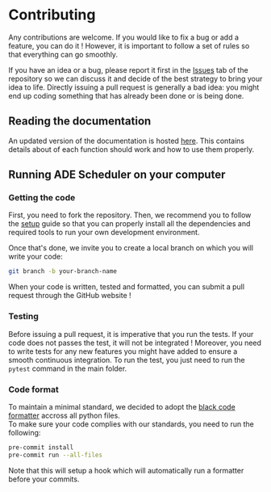 # Contributing

Any contributions are welcome. If you would like to fix a bug or add a feature, you can do it ! However, it is important to follow a set of rules so that everything can go smoothly.

If you have an idea or a bug, please report it first in the [Issues](https://github.com/SnaKyEyeS/ADE-Scheduler/issues) tab of the repository so we can discuss it and decide of the best strategy to bring your idea to life. Directly issuing a pull request is generally a bad idea: you might end up coding something that has already been done or is being done.

## Reading the documentation

An updated version of the documentation is hosted
[here](https://ade-scheduler.readthedocs.io/en/latest/). This contains
 details about of each function should work and how to use them properly.

## Running ADE Scheduler on your computer

### Getting the code

First, you need to fork the repository. Then, we recommend you to follow the [setup](/SETUP.md) guide so that you can properly install all the dependencies and required tools to run your own development environment.

Once that's done, we invite you to create a local branch on which you will write your code:
```bash
git branch -b your-branch-name
```
When your code is written, tested and formatted, you can submit a pull request through the GitHub website !

### Testing

Before issuing a pull request, it is imperative that you run the tests. If your code does not passes the test, it will not be integrated ! Moreover, you need to write tests for any new features you might have added to ensure a smooth continuous integration. To run the test, you just need to run the `pytest` command in the main folder.

### Code format

To maintain a minimal standard, we decided to adopt the [black code formatter](https://github.com/psf/black) accross all python files.\
To make sure your code complies with our standards, you need to run the following:
```bash
pre-commit install
pre-commit run --all-files
```
Note that this will setup a hook which will automatically run a formatter before your commits.

